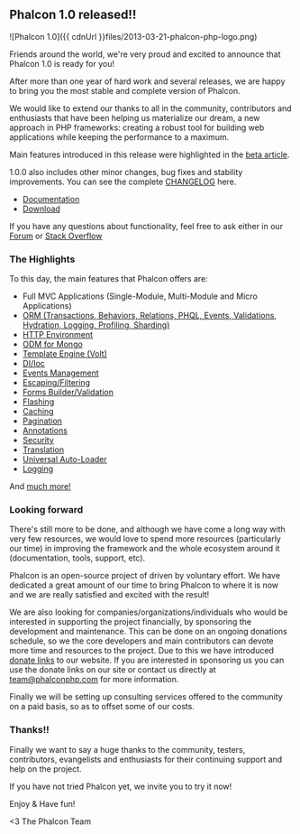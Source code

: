 ## Phalcon 1.0 released!!

![Phalcon 1.0]({{ cdnUrl }}files/2013-03-21-phalcon-php-logo.png)

Friends around the world, we're very proud and excited to announce that Phalcon 1.0 is ready for you!

After more than one year of hard work and several releases, we are happy to bring you the most stable and complete version of Phalcon.

We would like to extend our thanks to all in the community, contributors and enthusiasts that have been helping us materialize our dream, a new approach in PHP frameworks: creating a robust tool for building web applications while keeping the performance to a maximum.

Main features introduced in this release were highlighted in the [beta article](http://blog.phalconphp.com/post/phalcon-1-0-0-beta-released).

1.0.0 also includes other minor changes, bug fixes and stability improvements. You can see the complete [CHANGELOG](https://github.com/phalcon/cphalcon/blob/1.0.0/CHANGELOG) here.

- [Documentation](https://docs.phalconphp.com/en/latest/)
- [Download](https://phalconphp.com/download)

If you have any questions about functionality, feel free to ask either in our [Forum](https://forum.phalconphp.com) or [Stack Overflow](http://stackoverflow.com/questions/tagged/phalcon)

### The Highlights
To this day, the main features that Phalcon offers are:

- Full MVC Applications (Single-Module, Multi-Module and Micro Applications)
- [ORM (Transactions, Behaviors, Relations, PHQL, Events, Validations, Hydration, Logging, Profiling, Sharding)](https://docs.phalconphp.com/en/latest/reference/models.html)
- [HTTP Environment](https://docs.phalconphp.com/en/latest/reference/response.html)
- [ODM for Mongo](https://docs.phalconphp.com/en/latest/reference/odm.html)
- [Template Engine (Volt)](https://docs.phalconphp.com/en/latest/reference/volt.html)
- [DI/Ioc](https://docs.phalconphp.com/en/latest/reference/di.html)
- [Events Management](https://docs.phalconphp.com/en/latest/reference/events.html)
- [Escaping/Filtering](https://docs.phalconphp.com/en/latest/reference/escaper.html)
- [Forms Builder/Validation](https://docs.phalconphp.com/en/latest/reference/forms.html)
- [Flashing](https://docs.phalconphp.com/en/latest/reference/flash.html)
- [Caching](https://docs.phalconphp.com/en/latest/reference/cache.html)
- [Pagination](https://docs.phalconphp.com/en/latest/reference/pagination.html)
- [Annotations](https://docs.phalconphp.com/en/latest/reference/annotations.html)
- [Security](https://docs.phalconphp.com/en/latest/reference/security.html)
- [Translation](https://docs.phalconphp.com/en/latest/reference/translate.html)
- [Universal Auto-Loader](https://docs.phalconphp.com/en/latest/reference/loader.html)
- [Logging](https://docs.phalconphp.com/en/latest/reference/logging.html)

And [much more!](https://docs.phalconphp.com/en/latest/index.html)

### Looking forward
There's still more to be done, and although we have come a long way with very few resources, we would love to spend more resources (particularly our time) in improving the framework and the whole ecosystem around it (documentation, tools, support, etc).

Phalcon is an open-source project of driven by voluntary effort. We have dedicated a great amount of our time to bring Phalcon to where it is now and we are really satisfied and excited with the result!

We are also looking for companies/organizations/individuals who would be interested in supporting the project financially, by sponsoring the development and maintenance. This can be done on an ongoing donations schedule, so we the core developers and main contributors can devote more time and resources to the project. Due to this we have introduced [donate links](https://phalconphp.com) to our website. If you are interested in sponsoring us you can use the donate links on our site or contact us directly at [team@phalconphp.com](denied:denied:denied:denied:mail:team@phalconphp.com) for more information.

Finally we will be setting up consulting services offered to the community on a paid basis, so as to offset some of our costs.

### Thanks!!
Finally we want to say a huge thanks to the community, testers, contributors, evangelists and enthusiasts for their continuing support and help on the project.

If you have not tried Phalcon yet, we invite you to try it now!

Enjoy & Have fun!


<3 The Phalcon Team
